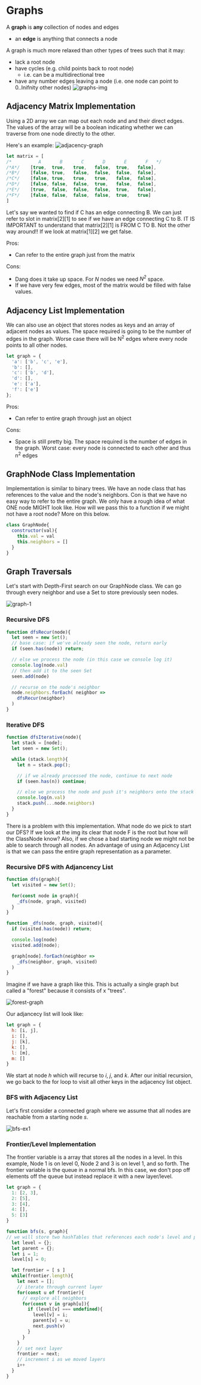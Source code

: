 # Graphs
A **graph** is **any** collection of nodes and edges 
* an **edge** is anything that connects a node 

A graph is much more relaxed than other types of trees such that it may:
* lack a root node
* have cycles (e.g. child points back to root node)
  * i.e. can be a multidirectional tree
* have any number edges leaving a node (i.e. one node can point to 0..Inifnity other nodes)
![graphs-img](./sample-graph.png)

## Adjacency Matrix Implementation 
Using a 2D array we can map out each node and and their direct edges. The values of the array will be a boolean indicating whether we can traverse from one node directly to the other. 

Here's an example: 
![adjacency-graph](./adjacency-graph.png)

```js
let matrix = [
/*          A       B       C       D       E       F   */
/*A*/    [true,  true,   true,   false,  true,   false],
/*B*/    [false, true,   false,  false,  false,  false],
/*C*/    [false, true,   true,   true,   false,  false],
/*D*/    [false, false,  false,  true,   false,  false],
/*E*/    [true,  false,  false,  false,  true,   false],
/*F*/    [false, false,  false,  false,  true,   true]
]
```
Let's say we wanted to find if C has an edge connecting B. We can just refer to slot in matrix[2][1] to see if we have an edge connecting C to B. IT IS IMPORTANT to understand that matrix[2][1] is FROM C TO B. Not the other way around!! If we look at matrix[1][2] we get false. 

Pros:
* Can refer to the entire graph just from the matrix

Cons:
* Dang does it take up space. For *N* nodes we need *N<sup>2</sup>* space. 
* If we have very few edges, most of the matrix would be filled with false values. 

## Adjacency List Implementation
We can also use an object that stores nodes as keys and an array of adjacent nodes as values. The space required is going to be the number of edges in the graph. Worse case there will be N<sup>2</sup> edges where every node points to all other nodes.

```js
let graph = {
  'a': ['b', 'c', 'e'],
  'b': [],
  'c': ['b', 'd'],
  'd': [],
  'e': ['a'],
  'f': ['e']
};
```

Pros:
* Can refer to entire graph through just an object

Cons:
* Space is still pretty big. The space required is the number of edges in the graph. Worst case: every node is connected to each other and thus n<sup>2</sup> edges

## GraphNode Class Implementation
Implementation is similar to binary trees. We have an node class that has references to the value and the node's neighbors. Con is that we have no easy way to refer to the entire graph. We only have a rough idea of what ONE node MIGHT look like. How will we pass this to a function if we might not have a root node? More on this below.

```js
class GraphNode{
  constructor(val){
    this.val = val
    this.neighbors = []
  }
}
```

## Graph Traversals
Let's start with Depth-First search on our GraphNode class. We can go through every neighbor and use a Set to store previously seen nodes. 

![graph-1](./graph-1.png)

### Recursive DFS

```js
function dfsRecur(node){
  let seen = new Set();
  // base case: if we've already seen the node, return early
  if (seen.has(node)) return;

  // else we process the node (in this case we console log it)
  console.log(node.val)
  // then add it to the seen Set 
  seen.add(node)

  // recurse on the node's neighbor 
  node.neighbors.forEach( neighbor => 
    dfsRecur(neighbor)
  )
}
```

### Iterative DFS

```js
function dfsIterative(node){
  let stack = [node];
  let seen = new Set();

  while (stack.length){
    let n = stack.pop();

    // if we already processed the node, continue to next node
    if (seen.has(n)) continue;

    // else we process the node and push it's neighbors onto the stack
    console.log(n.val)
    stack.push(...node.neighbors)
  }
}
```

There is a problem with this implementation. What node do we pick to start our DFS? If we look at the img its clear that node F is the root but how will the ClassNode know? Also, if we chose a bad starting node we might not be able to search through all nodes. An advantage of using an Adjacency List is that we can pass the entire graph representation as a parameter. 

### Recursive DFS with Adjancency List
```js
function dfs(graph){
  let visited = new Set();

  for(const node in graph){
    _dfs(node, graph, visited)
  }
}

function _dfs(node, graph, visited){
  if (visited.has(node)) return;

  console.log(node)
  visited.add(node);

  graph[node].forEach(neighbor =>
    _dfs(neighbor, graph, visited)
  )
}
```

Imagine if we have a graph like this. This is actually a single graph but called a "forest" because it consists of x "trees". 

![forest-graph](./forest.png)

Our adjancecy list will look like:
```js
let graph = {
  h: [i, j],
  i: [],
  j: [k],
  k: [],
  l: [m],
  m: []
}
```

We start at node *h* which will recurse to *i*, *j*, and *k*. After our initial recursion, we go back to the for loop to visit all other keys in the adjacency list object. 

### BFS with Adjacency List
Let's first consider a connected graph where we assume that all nodes are reachable from a starting node *s*. 

![bfs-ex1](./bfs-adj-1.png)

### Frontier/Level Implementation
The frontier variable is a array that stores all the nodes in a level. In this example, Node 1 is on level 0, Node 2 and 3 is on level 1, and so forth. The frontier variable is the queue in a normal bfs. In this case, we don't pop off elements off the queue but instead replace it with a new layer/level.
```js
let graph = {
  1: [2, 3],
  2: [5],
  3: [4],
  4: [],
  5: [3]
}

function bfs(s, graph){
// we will store two hashTables that references each node's level and parent element
  let level = {};
  let parent = {};
  let i = 1;
  level[s] = 0;

  let frontier = [ s ]
  while(frontier.length){
    let next = [];
    // iterate through current layer
    for(const u of frontier){
      // explore all neighbors
      for(const v in graph[u]){
        if (level[v] === undefined){
          level[v] = i;
          parent[v] = u;
          next.push(v)
        }
      }
    }
    // set next layer
    frontier = next;
    // increment i as we moved layers 
    i++
  }
}

```
